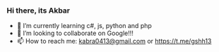 ### Hi there, its Akbar

- 🌱 I’m currently learning c#, js, python and php
- 👯 I’m looking to collaborate on Google!!!
- 📫 How to reach me: kabra0413@gmail.com or https://t.me/gshh13
